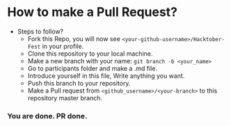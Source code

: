 # How to make a Pull Request?

* Steps to follow?
  * Fork this Repo, you will now see `<your-github-username>/Hacktober-Fest` in your profile.
  * Clone this repository to your local machine.
  * Make a new branch with your name: `git branch -b <your_name>`
  * Go to participants folder and make a <your-name>.md file.
  * Introduce yourself in this file, Write anything you want.
  * Push this branch to your repository.
  * Make a Pull request from `<github_username>/<your-branch>` to this repository master branch.

### You are done. PR done.

